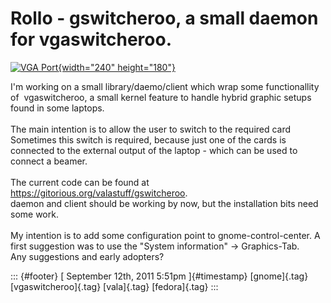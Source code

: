 Rollo - gswitcheroo, a small daemon for vgaswitcheroo.
======================================================

[![VGA
Port](http://farm4.static.flickr.com/3442/3293769894_885c422219_m.jpg){width="240"
height="180"}](http://www.flickr.com/photos/30342869@N05/3293769894/ "VGA Port von alexshumaker bei Flickr")

I'm working on a small library/daemo/client which wrap some
functionallity of  vgaswitcheroo, a small kernel feature to handle
hybrid graphic setups found in some laptops.\
\
The main intention is to allow the user to switch to the required card\
Sometimes this switch is required, because just one of the cards is
connected to the external output of the laptop - which can be used to
connect a beamer.\
\
The current code can be found at
<https://gitorious.org/valastuff/gswitcheroo>.\
daemon and client should be working by now, but the installation bits
need some work.\
\
My intention is to add some configuration point to gnome-control-center.
A first suggestion was to use the "System information" -\>
Graphics-Tab.\
Any suggestions and early adopters?

::: {#footer}
[ September 12th, 2011 5:51pm ]{#timestamp} [gnome]{.tag}
[vgaswitcheroo]{.tag} [vala]{.tag} [fedora]{.tag}
:::
